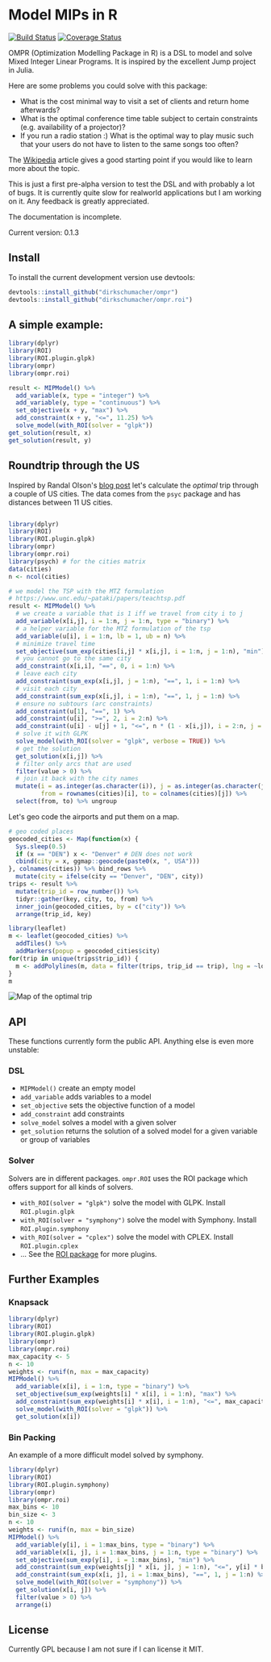 # Model MIPs in R

[![Build Status](https://travis-ci.org/dirkschumacher/ompr.png?branch=master)](https://travis-ci.org/dirkschumacher/ompr)
[![Coverage Status](https://coveralls.io/repos/github/dirkschumacher/ompr/badge.svg?branch=master)](https://coveralls.io/github/dirkschumacher/ompr?branch=master)

OMPR (Optimization Modelling Package in R) is a DSL to model and solve Mixed Integer Linear Programs. It is inspired by the excellent Jump project in Julia.

Here are some problems you could solve with this package:
  * What is the cost minimal way to visit a set of clients and return home afterwards?
  * What is the optimal conference time table subject to certain constraints (e.g. availability of a projector)?
  * If you run a radio station :) What is the optimal way to play music such that your users do not have to listen to the same songs too often?
  
The [Wikipedia](https://en.wikipedia.org/wiki/Integer_programming) article gives a good starting point if you would like to learn more about the topic.

This is just a first pre-alpha version to test the DSL and with probably a lot of bugs. It is currently quite slow for realworld applications but I am working on it. Any feedback is greatly appreciated.

The documentation is incomplete.

Current version: 0.1.3

## Install

To install the current development version use devtools:

```R 
devtools::install_github("dirkschumacher/ompr")
devtools::install_github("dirkschumacher/ompr.roi")
```

## A simple example:

```R
library(dplyr)
library(ROI)
library(ROI.plugin.glpk)
library(ompr)
library(ompr.roi)

result <- MIPModel() %>%
  add_variable(x, type = "integer") %>%
  add_variable(y, type = "continuous") %>%
  set_objective(x + y, "max") %>%
  add_constraint(x + y, "<=", 11.25) %>%
  solve_model(with_ROI(solver = "glpk")) 
get_solution(result, x)
get_solution(result, y)
```

## Roundtrip through the US

Inspired by Randal Olson's [blog post](http://www.randalolson.com/2015/03/10/computing-the-optimal-road-trip-across-europe/) let's calculate the *optimal* trip through a couple of US cities. The data comes from the `psyc` package and has distances between 11 US cities.

```R

library(dplyr)
library(ROI)
library(ROI.plugin.glpk)
library(ompr)
library(ompr.roi)
library(psych) # for the cities matrix
data(cities)
n <- ncol(cities)

# we model the TSP with the MTZ formulation
# https://www.unc.edu/~pataki/papers/teachtsp.pdf
result <- MIPModel() %>%
  # we create a variable that is 1 iff we travel from city i to j
  add_variable(x[i,j], i = 1:n, j = 1:n, type = "binary") %>%
  # a helper variable for the MTZ formulation of the tsp
  add_variable(u[i], i = 1:n, lb = 1, ub = n) %>% 
  # minimize travel time
  set_objective(sum_exp(cities[i,j] * x[i,j], i = 1:n, j = 1:n), "min") %>%
  # you cannot go to the same city
  add_constraint(x[i,i], "==", 0, i = 1:n) %>%
  # leave each city
  add_constraint(sum_exp(x[i,j], j = 1:n), "==", 1, i = 1:n) %>%
  # visit each city
  add_constraint(sum_exp(x[i,j], i = 1:n), "==", 1, j = 1:n) %>%
  # ensure no subtours (arc constraints)
  add_constraint(u[1], "==", 1) %>% 
  add_constraint(u[i], ">=", 2, i = 2:n) %>% 
  add_constraint(u[i] - u[j] + 1, "<=", n * (1 - x[i,j]), i = 2:n, j = 2:n) %>% 
  # solve it with GLPK
  solve_model(with_ROI(solver = "glpk", verbose = TRUE)) %>% 
  # get the solution
  get_solution(x[i,j]) %>% 
  # filter only arcs that are used
  filter(value > 0) %>% 
  # join it back with the city names
  mutate(i = as.integer(as.character(i)), j = as.integer(as.character(j)), 
         from = rownames(cities)[i], to = colnames(cities)[j]) %>% 
  select(from, to) %>% ungroup
```

Let's geo code the airports and put them on a map.
```R
# geo coded places
geocoded_cities <- Map(function(x) {
  Sys.sleep(0.5)
  if (x == "DEN") x <- "Denver" # DEN does not work
  cbind(city = x, ggmap::geocode(paste0(x, ", USA")))
}, colnames(cities)) %>% bind_rows %>% 
  mutate(city = ifelse(city == "Denver", "DEN", city))
trips <- result %>% 
  mutate(trip_id = row_number()) %>% 
  tidyr::gather(key, city, to, from) %>% 
  inner_join(geocoded_cities, by = c("city")) %>% 
  arrange(trip_id, key)

library(leaflet)
m <- leaflet(geocoded_cities) %>% 
  addTiles() %>% 
  addMarkers(popup = geocoded_cities$city)
for(trip in unique(trips$trip_id)) {
  m <- addPolylines(m, data = filter(trips, trip_id == trip), lng = ~lon, lat = ~lat, group = ~trip_id)
}
m
```
![Map of the optimal trip](https://s3.eu-central-1.amazonaws.com/b6196ceb34f793115675a4bdb7757770/optimal_trip.png)

## API

These functions currently form the public API. Anything else is even more unstable:

### DSL
* `MIPModel()` create an empty model
* `add_variable` adds variables to a model
* `set_objective` sets the objective function of a model
* `add_constraint` add constraints
* `solve_model` solves a model with a given solver
* `get_solution` returns the solution of a solved model for a given variable or group of variables

### Solver

Solvers are in different packages. `ompr.ROI` uses the ROI package which offers support for all kinds of solvers.

* `with_ROI(solver = "glpk")` solve the model with GLPK. Install `ROI.plugin.glpk`
* `with_ROI(solver = "symphony")` solve the model with Symphony. Install `ROI.plugin.symphony`
* `with_ROI(solver = "cplex")` solve the model with CPLEX. Install `ROI.plugin.cplex`
* ... See the [ROI package](https://cran.r-project.org/web/packages/ROI/index.html) for more plugins.

 
## Further Examples

### Knapsack

```R
library(dplyr)
library(ROI)
library(ROI.plugin.glpk)
library(ompr)
library(ompr.roi)
max_capacity <- 5
n <- 10
weights <- runif(n, max = max_capacity)
MIPModel() %>%
  add_variable(x[i], i = 1:n, type = "binary") %>%
  set_objective(sum_exp(weights[i] * x[i], i = 1:n), "max") %>%
  add_constraint(sum_exp(weights[i] * x[i], i = 1:n), "<=", max_capacity) %>%
  solve_model(with_ROI(solver = "glpk")) %>% 
  get_solution(x[i])
```

### Bin Packing
An example of a more difficult model solved by symphony.

```R
library(dplyr)
library(ROI)
library(ROI.plugin.symphony)
library(ompr)
library(ompr.roi)
max_bins <- 10
bin_size <- 3
n <- 10
weights <- runif(n, max = bin_size)
MIPModel() %>%
  add_variable(y[i], i = 1:max_bins, type = "binary") %>%
  add_variable(x[i, j], i = 1:max_bins, j = 1:n, type = "binary") %>%
  set_objective(sum_exp(y[i], i = 1:max_bins), "min") %>%
  add_constraint(sum_exp(weights[j] * x[i, j], j = 1:n), "<=", y[i] * bin_size, i = 1:max_bins) %>%
  add_constraint(sum_exp(x[i, j], i = 1:max_bins), "==", 1, j = 1:n) %>%
  solve_model(with_ROI(solver = "symphony")) %>% 
  get_solution(x[i, j]) %>%
  filter(value > 0) %>%
  arrange(i)
```

## License

Currently GPL because I am not sure if I can license it MIT.

